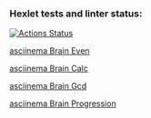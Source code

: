 ### Hexlet tests and linter status:
[![Actions Status](https://github.com/erasskazov/php-project-lvl1/workflows/hexlet-check/badge.svg)](https://github.com/erasskazov/php-project-lvl1/actions)

[asciinema Brain Even](https://asciinema.org/a/uPMDc1aXkBMa2jNMegV17ZQHt)

[asciinema Brain Calc](https://asciinema.org/a/Y7JdxTD5nyYvWDuWqMrVjpfjR)

[asciinema Brain Gcd](https://asciinema.org/a/aZaL4xv98aAJq9shbxgtmnIE4)

[asciinema Brain Progression](https://asciinema.org/a/W87CujzGJIEA2os0lWuVhXs8a)